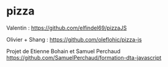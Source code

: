 # pizza

Valentin : https://github.com/elfindel69/pizzaJS

Olivier + Shang : https://github.com/oleflohic/pizza-js

Projet de Etienne Bohain et Samuel Perchaud 
https://github.com/SamuelPerchaud/formation-dta-javascript
